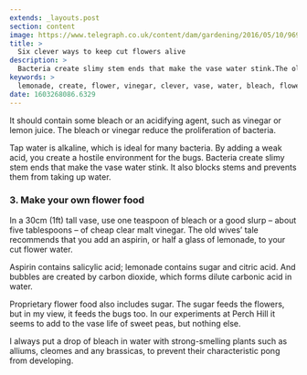 ```yaml
--- 
extends: _layouts.post 
section: content 
image: https://www.telegraph.co.uk/content/dam/gardening/2016/05/10/96956786_FY0PRN_London_United_Kingdom_-_April_17_2016_Columbia_Road_Flower_Sunday_market._Street-xlarge_trans_NvBQzQNjv4BqFmZwAHfbzbyjsBBHX-5JhxNmQMFlhh5Vi0wobcrJe4w.jpg?imwidth=1200 
title: > 
  Six clever ways to keep cut flowers alive 
description: > 
  Bacteria create slimy stem ends that make the vase water stink.The old wives’ tale recommends that you add an aspirin, or half a glass of lemonade, to your cut flower water.Aspirin contains salicylic acid; lemonade contains sugar and citric acid.The sugar feeds the flowers, but in my view, it feeds the bugs too.In our experiments at Perch Hill it seems to add to the vase life of sweet peas, but nothing else. 
keywords: > 
  lemonade, create, flower, vinegar, clever, vase, water, bleach, flowers, cut, ways, alive, feeds, sugar, acid 
date: 1603268086.6329 
--- 
```

<div><p>It should contain some bleach or an acidifying agent, such as vinegar or lemon juice. The bleach or vinegar reduce the proliferation of bacteria.</p>
<p>Tap water is alkaline, which is ideal for many bacteria. By adding a weak acid, you create a hostile environment for the bugs. Bacteria create slimy stem ends that make the vase water stink. It also blocks stems and prevents them from taking up water.</p>
<h3>3. Make your own flower food</h3>
<p>In a 30cm (1ft) tall vase, use one teaspoon of bleach or a good slurp &#8211; about five tablespoons &#8211; of cheap clear malt vinegar. The old wives&#8217; tale recommends that you add an aspirin, or half a glass of lemonade, to your cut flower water.</p>
<p>Aspirin contains salicylic acid; lemonade contains sugar and citric acid. And bubbles are created by carbon dioxide, which forms dilute carbonic acid in water.</p>
<p>Proprietary flower food also includes sugar. The sugar feeds the flowers, but in my view, it feeds the bugs too. In our experiments at Perch Hill it seems to add to the vase life of sweet peas, but nothing else.</p>
<p>I always put a drop of bleach in water with strong-smelling plants such as alliums, cleomes and any brassicas, to prevent their characteristic pong from developing.</p>
</div>
